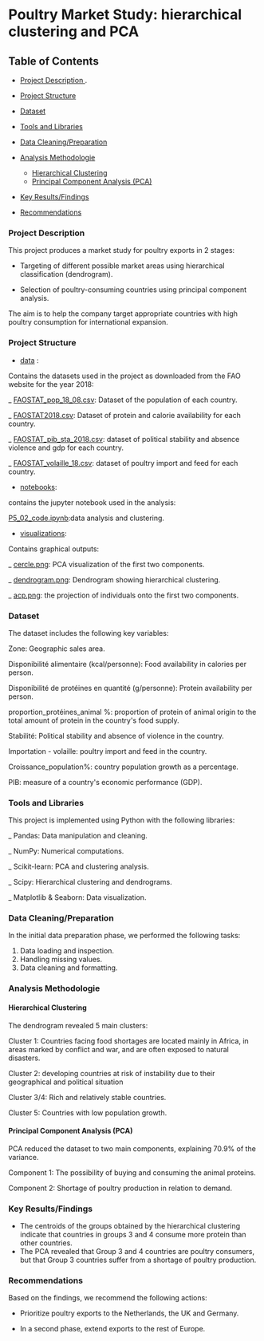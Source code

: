 # Poultry Market Study: hierarchical clustering and PCA

## Table of Contents

 - [Project Description ](#project-description).
 - [Project Structure ](#project-structure)
 - [Dataset](#dataset)
 - [Tools and Libraries](#tools-and-libraries)
 - [Data Cleaning/Preparation](#data-cleaningpreparation)
 - [Analysis Methodologie](#analysis-methodologie)
   - [Hierarchical Clustering](#hierarchical-clustering)
   - [Principal Component Analysis (PCA)](#principal-component-analysis-pca)
   
 - [Key Results/Findings](#key-resultsfindings)
 - [Recommendations](#recommendations)

###   Project Description 

This project produces a market study for poultry exports in 2 stages:

- Targeting of different possible market areas using hierarchical classification (dendrogram). 

- Selection of poultry-consuming countries using principal component analysis.

The aim is to help the company target appropriate countries with high poultry consumption for international expansion.
 ###  Project Structure
- [data](./data) :
  
Contains the datasets used in the project as downloaded from the FAO website for the year 2018:

   _ [FAOSTAT_pop_18_08.csv](./data/FAOSTAT_pop_18_08.csv): Dataset of the population of each country.
   
   _ [FAOSTAT2018.csv](./data/FAOSTAT2018.csv): Dataset of protein and calorie availability for each country.
   
   _ [FAOSTAT_pib_sta_2018.csv](./data/FAOSTAT_pib_sta_2018.csv): dataset of political stability and absence violence and gdp for each country.
     
   _ [FAOSTAT_volaille_18.csv](./data/FAOSTAT_volaille_18.csv): dataset of poultry import and feed for each country.

- [notebooks](./notebooks):
  
contains the jupyter notebook used in the analysis:

  [P5_02_code.ipynb](./notebooks/P5_02_code.ipynb):data analysis and clustering.

- [visualizations](./visualizations):

Contains graphical outputs:

   _ [cercle.png](visualizations./cercle.png): PCA visualization of the first two components.
    
   _ [dendrogram.png](visualizations./dendrogram.png): Dendrogram showing hierarchical clustering.
    
   _ [acp.png](visualizations./acp.png): the projection of individuals onto the first two components.


### Dataset

The dataset includes the following key variables:

Zone: Geographic sales area.

Disponibilité alimentaire (kcal/personne): Food availability in calories per person.

Disponibilité de protéines en quantité (g/personne): Protein availability per person.

proportion_protéines_animal %:  proportion of protein of animal origin to the total amount of protein in the country's food supply.

Stabilité: Political stability and absence of violence in the country.

Importation - volaille: poultry import and feed in the country.

Croissance_population%: country population growth as a percentage.

PIB: measure of a country's economic performance (GDP).

### Tools and Libraries

This project is implemented using Python with the following libraries:

 _ Pandas: Data manipulation and cleaning.

 _ NumPy: Numerical computations.

 _ Scikit-learn: PCA and clustering analysis.

 _ Scipy: Hierarchical clustering and dendrograms.

 _ Matplotlib & Seaborn: Data visualization.
 
### Data Cleaning/Preparation

In the initial data preparation phase, we performed the following tasks:
1. Data loading and inspection.
2. Handling missing values.
3. Data cleaning and formatting.
   
### Analysis Methodologie 
####  Hierarchical Clustering
   
The dendrogram revealed 5 main clusters:

Cluster 1: Countries facing food shortages are located mainly in Africa, in areas marked by conflict and war, and are often exposed to natural disasters.

Cluster 2: developing countries at risk of instability due to their geographical and political situation

Cluster 3/4:  Rich and relatively stable countries.

Cluster 5: Countries with low population growth.

####  Principal Component Analysis (PCA)

PCA reduced the dataset to two main components, explaining 70.9% of the variance.

Component 1: The possibility of buying and consuming the animal proteins.

Component 2:  Shortage of poultry production in relation to demand.


### Key Results/Findings

- The centroids of the groups obtained by the hierarchical clustering indicate that countries in groups 3 and 4 consume more protein than other countries.
- The PCA revealed that Group 3 and 4 countries are poultry consumers, but that Group 3 countries suffer from a shortage of poultry production.

### Recommendations

Based on the findings, we recommend the following actions:

- Prioritize poultry exports to the Netherlands, the UK and Germany.
  
- In a second phase, extend exports to the rest of Europe.







